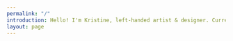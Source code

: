 ```yaml
---
permalink: "/"
introduction: Hello! I'm Kristine, left-handed artist & designer. Currently a UI Designer at ParkWhiz.
layout: page
---
```

